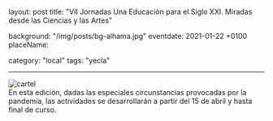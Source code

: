 layout: post
title: "VII Jornadas Una Educación para el Siglo XXI. Miradas desde las Ciencias y las Artes"

background: "/img/posts/bg-alhama.jpg"
eventdate: 2021-01-22  +0100
placeName: 

category: "local"
tags: "yecla"

---
![cartel](/img/posts/1campañapub.png)  
En esta edición, dadas las especiales circunstancias provocadas por la pandemia, las actividades se desarrollarán a partir del 15 de abril y hasta final de curso.
